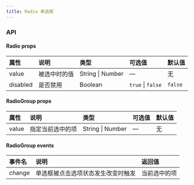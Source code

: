 ```yaml
---
title: Radio 单选框
---
```


<ClientOnly>
<radio-page />
</ClientOnly>

### API

#### Radio props
| 属性 | 说明 | 类型 | 可选值 | 默认值 |
| :------------ | :------------ | :------------ | :------------ | :------------ |
| value | 被选中时的值 | String \| Number | — | 无 |
| disabled | 是否禁用 | Boolean | `true` \| `false` | `false` |

#### RadioGroup props
| 属性 | 说明 | 类型 | 可选值 | 默认值 |
| :------------ | :------------ | :------------ | :------------ | :------------ |
| value | 指定当前选中的项 | String \| Number | — | 无 |

#### RadioGroup events
| 事件名 | 说明 | 返回值 |
| :------------ | :------------ | :------------ |
| change | 单选框被点击选项状态发生改变时触发 | 当前选中的项 |